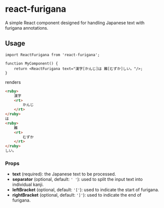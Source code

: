 # react-furigana

A simple React component designed for handling Japanese text with furigana annotations.

## Usage

```tsx
import ReactFurigana from 'react-furigana';

function MyComponent() {
    return <ReactFurigana text="漢字[かんじ]は 難[むずか]しい。"/>;
}
```

renders

```html
<ruby>
    漢字
    <rt>
        かんじ
    </rt>
</ruby>
は
<ruby>
    難
    <rt>
        むずか
    </rt>
</ruby>
しい。
```

### Props

- **text** (required): the Japanese text to be processed.
- **separator** (optional, default: `' '`): used to split the input text into individual kanji.
- **leftBracket** (optional, default: `'['`): used to indicate the start of furigana.
- **rightBracket** (optional, default: `']'`): used to indicate the end of furigana.
